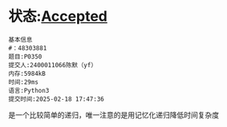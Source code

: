 # 状态:[Accepted](http://dsbpython.openjudge.cn/dspythonbook/solution/48315308/)
```
基本信息
#：48303881
题目:P0350
提交人:2400011066陈默（yf）
内存:5984kB
时间:29ms
语言:Python3
提交时间:2025-02-18 17:47:36
```

是一个比较简单的递归，唯一注意的是用记忆化递归降低时间复杂度

